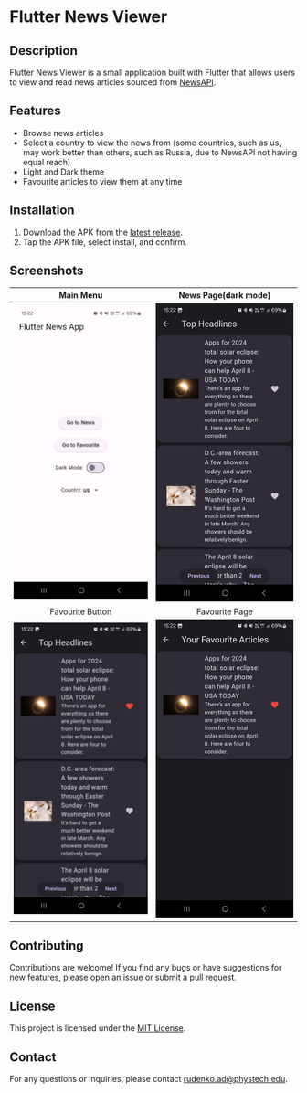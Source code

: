 # Flutter News Viewer

## Description
Flutter News Viewer is a small application built with Flutter that allows users to view and read news articles sourced from [NewsAPI](https://newsapi.org/).

## Features
- Browse news articles
- Select a country to view the news from (some countries, such as us, may work better than others, such as Russia, due to NewsAPI not having equal reach)
- Light and Dark theme
- Favourite articles to view them at any time

## Installation
1. Download the APK from the [latest release](https://github.com/RudenkoAD/flutter_news_viewer/releases).
2. Tap the APK file, select install, and confirm.

## Screenshots
Main Menu | News Page(dark mode)
:--------:|:----------:
![](screenshots/Screenshot_20240331_152213.jpg)|![](screenshots/Screenshot_20240331_152221.jpg)
Favourite Button | Favourite Page
![](screenshots/Screenshot_20240331_152224.jpg) | ![](screenshots/Screenshot_20240331_152228.jpg)


## Contributing
Contributions are welcome! If you find any bugs or have suggestions for new features, please open an issue or submit a pull request.

## License
This project is licensed under the [MIT License](LICENSE).

## Contact
For any questions or inquiries, please contact [rudenko.ad@phystech.edu](mailto:rudenko.ad@phystech.edu).
